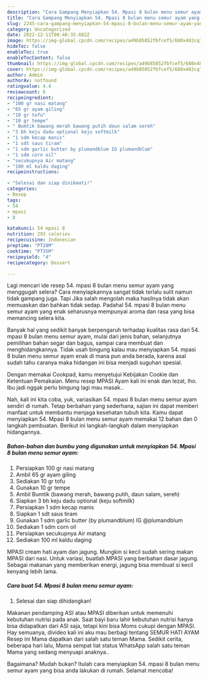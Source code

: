 ```yaml
---
description: "Cara Gampang Menyiapkan 54. Mpasi 8 bulan menu semur ayam yang Enak, Buat Buka Puasa Sempurna"
title: "Cara Gampang Menyiapkan 54. Mpasi 8 bulan menu semur ayam yang Enak, Buat Buka Puasa Sempurna"
slug: 2245-cara-gampang-menyiapkan-54-mpasi-8-bulan-menu-semur-ayam-yang-enak-buat-buka-puasa-sempurna
category: Uncategorized
date: 2022-12-11T00:48:35.682Z
image: https://img-global.cpcdn.com/recipes/a49b85852fbfcef5/680x482cq70/54-mpasi-8-bulan-menu-semur-ayam-foto-resep-utama.jpg
hideToc: false
enableToc: true
enableTocContent: false
thumbnail: https://img-global.cpcdn.com/recipes/a49b85852fbfcef5/680x482cq70/54-mpasi-8-bulan-menu-semur-ayam-foto-resep-utama.jpg
cover: https://img-global.cpcdn.com/recipes/a49b85852fbfcef5/680x482cq70/54-mpasi-8-bulan-menu-semur-ayam-foto-resep-utama.jpg
author: Admin
authorAv: notfound
ratingvalue: 4.4
reviewcount: 6
recipeingredient:
- "100 gr nasi matang"
- "65 gr ayam giling"
- "10 gr tofu"
- "10 gr tempe"
- " Bumtik bawang merah bawang putih daun salam sereh"
- "3 bh keju dadu optional keju softmilk"
- "1 sdm kecap manis"
- "1 sdt saus tiram"
- "1 sdm garlic butter by plumandblum IG plumandblum"
- "1 sdm corn oil"
- "secukupnya Air matang"
- "100 ml kaldu daging"
recipeinstructions:

- "Selesai dan siap dinikmati!"
categories:
- Resep
tags:
- 54
- mpasi
- 8

katakunci: 54 mpasi 8 
nutrition: 293 calories
recipecuisine: Indonesian
preptime: "PT28M"
cooktime: "PT35M"
recipeyield: "4"
recipecategory: Dessert

---
```



Lagi mencari ide resep 54. mpasi 8 bulan menu semur ayam yang menggugah selera? Cara menyiapkannya sangat tidak terlalu sulit namun tidak gampang juga. Tapi Jika salah mengolah maka hasilnya tidak akan memuaskan dan bahkan tidak sedap. Padahal 54. mpasi 8 bulan menu semur ayam yang enak seharusnya mempunyai aroma dan rasa yang bisa memancing selera kita.


Banyak hal yang sedikit banyak berpengaruh terhadap kualitas rasa dari 54. mpasi 8 bulan menu semur ayam, mulai dari jenis bahan, selanjutnya pemilihan bahan segar dan bagus, sampai cara membuat dan menghidangkannya. Tidak usah bingung kalau mau menyiapkan 54. mpasi 8 bulan menu semur ayam enak di mana pun anda berada, karena asal sudah tahu caranya maka hidangan ini bisa menjadi suguhan spesial.

Dengan memakai Cookpad, kamu menyetujui Kebijakan Cookie dan Ketentuan Pemakaian. Menu resep MPASI Ayam kali ini enak dan lezat, lho. Ibu jadi nggak perlu bingung lagi mau masak..


Nah, kali ini kita coba, yuk, variasikan 54. mpasi 8 bulan menu semur ayam sendiri di rumah. Tetap berbahan yang sederhana, sajian ini dapat memberi manfaat untuk membantu menjaga kesehatan tubuh kita. Kamu dapat menyiapkan 54. Mpasi 8 bulan menu semur ayam memakai 12 bahan dan 0 langkah pembuatan. Berikut ini langkah-langkah dalam menyiapkan hidangannya.

<!--inarticleads1-->

##### Bahan-bahan dan bumbu yang digunakan untuk menyiapkan 54. Mpasi 8 bulan menu semur ayam:

1. Persiapkan 100 gr nasi matang
1. Ambil 65 gr ayam giling
1. Sediakan 10 gr tofu
1. Gunakan 10 gr tempe
1. Ambil  Bumtik (bawang merah, bawang putih, daun salam, sereh)
1. Siapkan 3 bh keju dadu optional (keju softmilk)
1. Persiapkan 1 sdm kecap manis
1. Siapkan 1 sdt saus tiram
1. Gunakan 1 sdm garlic butter (by plumandblum) IG @plumandblum
1. Sediakan 1 sdm corn oil
1. Persiapkan secukupnya Air matang
1. Sediakan 100 ml kaldu daging


MPASI cream hati ayam dan jagung. Mungkin si kecil sudah sering makan MPASI dari nasi. Untuk variasi, buatlah MPASI yang berbahan dasar jagung. Sebagai makanan yang memberikan energi, jagung bisa membuat si kecil kenyang lebih lama. 

<!--inarticleads2-->

##### Cara buat 54. Mpasi 8 bulan menu semur ayam:


1. Selesai dan siap dihidangkan!

Makanan pendamping ASI atau MPASI diberikan untuk memenuhi kebutuhan nutrisi pada anak. Saat bayi baru lahir kebutuhan nutrisi hanya bisa didapatkan dari ASI saja, tetapi kini bisa Moms cukupi dengan MPASI. Hay semuanya, divideo kali ini aku mau berbagi tentang SEMUR HATI AYAM Resep ini Mama dapatkan dari salah satu teman Mama. Sedikit cerita, beberapa hari lalu, Mama sempat liat status WhatsApp salah satu teman Mama yang sedang menyuapi anaknya.. 

Bagaimana? Mudah bukan? Itulah cara menyiapkan 54. mpasi 8 bulan menu semur ayam yang bisa anda lakukan di rumah. Selamat mencoba!
